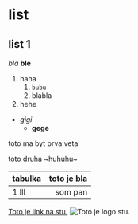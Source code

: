 # list
## list 1

_bla_
**ble**

1. haha
    1. `bubu`
    2. blabla
2. hehe

 * _gigi_
   * **gege**

<p> toto ma byt prva veta <p>
    toto druha
     ~huhuhu~

| tabulka | toto je bla |
| ------- | -----:|
| 1 lll | som pan |



[Toto je link na stu.](https://www.stuba.sk/)
![Toto je logo stu.](https://www.google.com/search?q=stu&source=lnms&tbm=isch&sa=X&ved=2ahUKEwiFvrXoiLHpAhU-RBUIHZg3CAQQ_AUoAnoECAoQBA&biw=1536&bih=792#imgrc=I-lL3KSU0ZUcNM)
